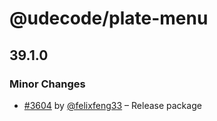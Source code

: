# @udecode/plate-menu

## 39.1.0

### Minor Changes

- [#3604](https://github.com/udecode/plate/pull/3604) by [@felixfeng33](https://github.com/felixfeng33) – Release package
